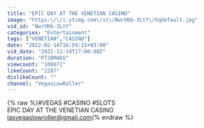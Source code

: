 ```yaml
---
title: "EPIC DAY AT THE VENETIAN CASINO"
image: "https:\/\/i.ytimg.com\/vi\/BwrVKb-3LtY\/hqdefault.jpg"
vid_id: "BwrVKb-3LtY"
categories: "Entertainment"
tags: ["VENETIAN","CASINO"]
date: "2022-02-14T16:59:15+03:00"
vid_date: "2021-12-14T17:00:08Z"
duration: "PT28M46S"
viewcount: "106671"
likeCount: "2287"
dislikeCount: ""
channel: "VegasLowRoller"
---
```

{% raw %}#VEGAS #CASINO #SLOTS<br />EPIC DAY AT THE VENETIAN CASINO<br />lasvegaslowroller@gmail.com{% endraw %}

